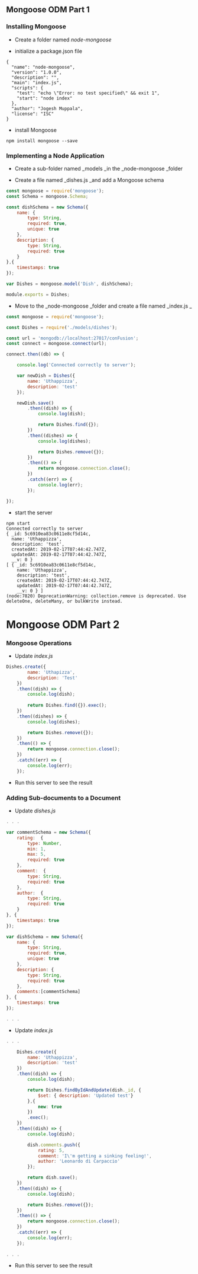 ## Mongoose ODM Part 1

### Installing Mongoose

* Create a folder named _node-mongoose_

* initialize a package.json file

```
{
  "name": "node-mongoose",
  "version": "1.0.0",
  "description": "",
  "main": "index.js",
  "scripts": {
    "test": "echo \"Error: no test specified\" && exit 1",
    "start": "node index"
  },
  "author": "Jogesh Muppala",
  "license": "ISC"
}
```

* install Mongoose

```
npm install mongoose --save
```

### Implementing a Node Application

* Create a sub-folder named \_models \_in the \_node-mongoose \_folder

* Create a file named \_dishes.js \_and add a Mongoose schema

```js
const mongoose = require('mongoose');
const Schema = mongoose.Schema;

const dishSchema = new Schema({
    name: {
        type: String,
        required: true,
        unique: true
    },
    description: {
        type: String,
        required: true
    }
},{
    timestamps: true
});

var Dishes = mongoose.model('Dish', dishSchema);

module.exports = Dishes;
```

* Move to the _node-mongoose \_folder and create a file named \_index.js _

```js
const mongoose = require('mongoose');

const Dishes = require('./models/dishes');

const url = 'mongodb://localhost:27017/conFusion';
const connect = mongoose.connect(url);

connect.then((db) => {

    console.log('Connected correctly to server');

    var newDish = Dishes({
        name: 'Uthappizza',
        description: 'test'
    });

    newDish.save()
        .then((dish) => {
            console.log(dish);

            return Dishes.find({});
        })
        .then((dishes) => {
            console.log(dishes);

            return Dishes.remove({});
        })
        .then(() => {
            return mongoose.connection.close();
        })
        .catch((err) => {
            console.log(err);
        });

});
```

* start the server

```
npm start
Connected correctly to server
{ _id: 5c6910ea83c0611e8cf5d14c,
  name: 'Uthappizza',
  description: 'test',
  createdAt: 2019-02-17T07:44:42.747Z,
  updatedAt: 2019-02-17T07:44:42.747Z,
  __v: 0 }
[ { _id: 5c6910ea83c0611e8cf5d14c,
    name: 'Uthappizza',
    description: 'test',
    createdAt: 2019-02-17T07:44:42.747Z,
    updatedAt: 2019-02-17T07:44:42.747Z,
    __v: 0 } ]
(node:7820) DeprecationWarning: collection.remove is deprecated. Use deleteOne, deleteMany, or bulkWrite instead.
```

# Mongoose ODM Part 2

### Mongoose Operations

* Update _index.js_

```js
Dishes.create({
        name: 'Uthapizza',
        description: 'Test'
    })
    .then((dish) => {
        console.log(dish);
        
        return Dishes.find({}).exec();
    })
    .then((dishes) => {
        console.log(dishes);

        return Dishes.remove({});
    })
    .then(() => {
        return mongoose.connection.close();
    })
    .catch((err) => {
        console.log(err);
    });
```

* Run this server to see the result



### Adding Sub-documents to a Document

* Update _dishes.js_

```js
. . .

var commentSchema = new Schema({
    rating:  {
        type: Number,
        min: 1,
        max: 5,
        required: true
    },
    comment:  {
        type: String,
        required: true
    },
    author:  {
        type: String,
        required: true
    }
}, {
    timestamps: true
});

var dishSchema = new Schema({
    name: {
        type: String,
        required: true,
        unique: true
    },
    description: {
        type: String,
        required: true
    },
    comments:[commentSchema]
}, {
    timestamps: true
});

. . .
```

* Update _index.js_

```js
. . .

    Dishes.create({
        name: 'Uthappizza',
        description: 'test'
    })
    .then((dish) => {
        console.log(dish);

        return Dishes.findByIdAndUpdate(dish._id, {
            $set: { description: 'Updated test'}
        },{ 
            new: true 
        })
        .exec();
    })
    .then((dish) => {
        console.log(dish);

        dish.comments.push({
            rating: 5,
            comment: 'I\'m getting a sinking feeling!',
            author: 'Leonardo di Carpaccio'
        });

        return dish.save();
    })
    .then((dish) => {
        console.log(dish);

        return Dishes.remove({});
    })
    .then(() => {
        return mongoose.connection.close();
    })
    .catch((err) => {
        console.log(err);
    });
    
. . .
```

* Run this server to see the result  



